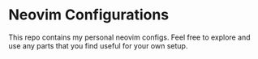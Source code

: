 <h1>Neovim Configurations</h1>

<p>This repo contains my personal neovim configs. Feel free to explore and use any parts that you find useful for your own setup.</p>
